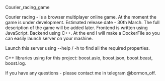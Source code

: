 Courier_racing_game

Courier racing - is a browser multiplayer online game. At the moment the game is under development. Estimated release date - 30th March. The full description of the game will be added later. 
Frontend is written using JavaScript. Backend using C++. At the end I will make a DockerFile so you can easily launch server on your mashine.

Launch this server using --help / -h to find all the required properties. 

C++ libraries using for this project: boost.asio, boost.json, boost.beast, boost.log.

If you have any questions - please contact me in telegram @bormon_off. 
